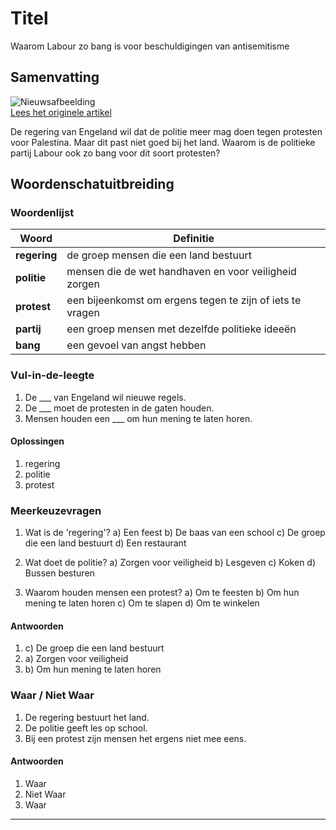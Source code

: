 # Titel

Waarom Labour zo bang is voor beschuldigingen van antisemitisme

## Samenvatting

![Nieuwsafbeelding](https://prod-img.standaard.be/public/nieuws/6jku9v-protest-in-support-of-palestine-action-in-central-london/alternates/BASE_SIXTEEN_NINE/Protest%20in%20support%20of%20Palestine%20Action%20in%20central%20London)   
[Lees het originele artikel](https://www.standaard.be/buitenland/hoe-labour-als-de-dood-is-voor-beschuldigingen-van-antisemitisme-zeker-na-de-aanslag-in-manchester/95377538.html)

De regering van Engeland wil dat de politie meer mag doen tegen protesten voor Palestina. Maar dit past niet goed bij het land. Waarom is de politieke partij Labour ook zo bang voor dit soort protesten?

## Woordenschatuitbreiding

### Woordenlijst

| Woord | Definitie |
|-------|-----------|
| **regering** | de groep mensen die een land bestuurt |
| **politie** | mensen die de wet handhaven en voor veiligheid zorgen |
| **protest** | een bijeenkomst om ergens tegen te zijn of iets te vragen |
| **partij** | een groep mensen met dezelfde politieke ideeën |
| **bang** | een gevoel van angst hebben |

### Vul-in-de-leegte
1. De ___ van Engeland wil nieuwe regels.
2. De ___ moet de protesten in de gaten houden.
3. Mensen houden een ___ om hun mening te laten horen.

#### Oplossingen
1. regering
2. politie
3. protest

### Meerkeuzevragen
1. Wat is de 'regering'?
   a) Een feest
   b) De baas van een school
   c) De groep die een land bestuurt
   d) Een restaurant

2. Wat doet de politie?
   a) Zorgen voor veiligheid
   b) Lesgeven
   c) Koken
   d) Bussen besturen

3. Waarom houden mensen een protest?
   a) Om te feesten
   b) Om hun mening te laten horen
   c) Om te slapen
   d) Om te winkelen

#### Antwoorden
1. c) De groep die een land bestuurt
2. a) Zorgen voor veiligheid
3. b) Om hun mening te laten horen

### Waar / Niet Waar
1. De regering bestuurt het land.
2. De politie geeft les op school.
3. Bij een protest zijn mensen het ergens niet mee eens.

#### Antwoorden
1. Waar
2. Niet Waar
3. Waar
---